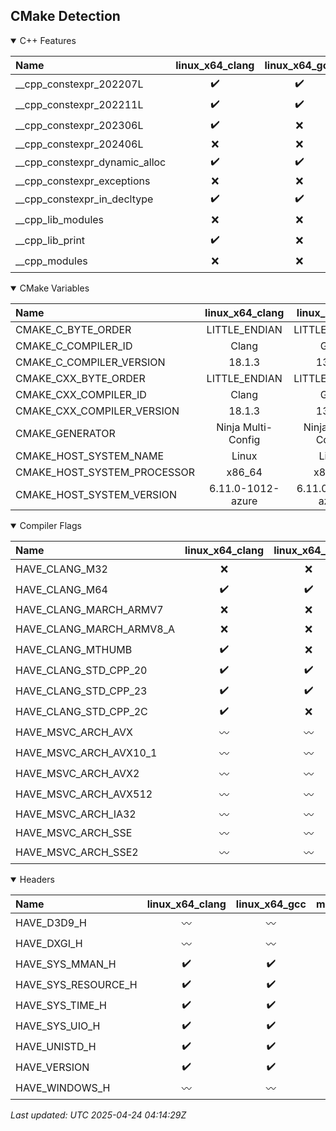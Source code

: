 ## CMake Detection
<details open>

<summary>C++ Features</summary>



| Name | linux_x64_clang | linux_x64_gcc | macos_arm64_clang | macos_arm64_gcc | windows_x64_clang | windows_x64_gcc | windows_x64_msvc |
|:---- |:---------------:|:-------------:|:-----------------:|:---------------:|:-----------------:|:---------------:|:----------------:|
| __cpp_constexpr_202207L | :heavy_check_mark: | :heavy_check_mark: | :x: | :heavy_check_mark: | :heavy_check_mark: | :x: | :x: |
| __cpp_constexpr_202211L | :heavy_check_mark: | :heavy_check_mark: | :x: | :heavy_check_mark: | :heavy_check_mark: | :x: | :x: |
| __cpp_constexpr_202306L | :heavy_check_mark: | :x: | :x: | :heavy_check_mark: | :heavy_check_mark: | :x: | :x: |
| __cpp_constexpr_202406L | :x: | :x: | :x: | :x: | :x: | :x: | :x: |
| __cpp_constexpr_dynamic_alloc | :heavy_check_mark: | :heavy_check_mark: | :heavy_check_mark: | :heavy_check_mark: | :heavy_check_mark: | :heavy_check_mark: | :heavy_check_mark: |
| __cpp_constexpr_exceptions | :x: | :x: | :x: | :x: | :x: | :x: | :x: |
| __cpp_constexpr_in_decltype | :heavy_check_mark: | :heavy_check_mark: | :heavy_check_mark: | :heavy_check_mark: | :heavy_check_mark: | :heavy_check_mark: | :x: |
| __cpp_lib_modules | :x: | :x: | :x: | :x: | :x: | :x: | :heavy_check_mark: |
| __cpp_lib_print | :heavy_check_mark: | :x: | :x: | :heavy_check_mark: | :heavy_check_mark: | :x: | :heavy_check_mark: |
| __cpp_modules | :x: | :x: | :x: | :x: | :x: | :x: | :heavy_check_mark: |


</details>

<details open>

<summary>CMake Variables</summary>



| Name | linux_x64_clang | linux_x64_gcc | macos_arm64_clang | macos_arm64_gcc | windows_x64_clang | windows_x64_gcc | windows_x64_msvc |
|:---- |:---------------:|:-------------:|:-----------------:|:---------------:|:-----------------:|:---------------:|:----------------:|
| CMAKE_C_BYTE_ORDER | LITTLE_ENDIAN | LITTLE_ENDIAN | LITTLE_ENDIAN | LITTLE_ENDIAN | LITTLE_ENDIAN | LITTLE_ENDIAN | LITTLE_ENDIAN |
| CMAKE_C_COMPILER_ID | Clang | GNU | Clang | GNU | Clang | GNU | MSVC |
| CMAKE_C_COMPILER_VERSION | 18.1.3 | 13.3.0 | 15.0.7 | 14.2.0 | 18.1.8 | 12.2.0 | 19.43.34808.0 |
| CMAKE_CXX_BYTE_ORDER | LITTLE_ENDIAN | LITTLE_ENDIAN | LITTLE_ENDIAN | LITTLE_ENDIAN | LITTLE_ENDIAN | LITTLE_ENDIAN | LITTLE_ENDIAN |
| CMAKE_CXX_COMPILER_ID | Clang | GNU | Clang | GNU | Clang | GNU | MSVC |
| CMAKE_CXX_COMPILER_VERSION | 18.1.3 | 13.3.0 | 15.0.7 | 14.2.0 | 18.1.8 | 12.2.0 | 19.43.34808.0 |
| CMAKE_GENERATOR | Ninja Multi-Config | Ninja Multi-Config | Ninja Multi-Config | Ninja Multi-Config | Ninja Multi-Config | Ninja Multi-Config | Visual Studio 17 2022 |
| CMAKE_HOST_SYSTEM_NAME | Linux | Linux | Darwin | Darwin | Windows | Windows | Windows |
| CMAKE_HOST_SYSTEM_PROCESSOR | x86_64 | x86_64 | arm64 | arm64 | AMD64 | AMD64 | AMD64 |
| CMAKE_HOST_SYSTEM_VERSION | 6.11.0-1012-azure | 6.11.0-1012-azure | 23.6.0 | 23.6.0 | 10.0.20348 | 10.0.20348 | 10.0.20348 |


</details>

<details open>

<summary>Compiler Flags</summary>



| Name | linux_x64_clang | linux_x64_gcc | macos_arm64_clang | macos_arm64_gcc | windows_x64_clang | windows_x64_gcc | windows_x64_msvc |
|:---- |:---------------:|:-------------:|:-----------------:|:---------------:|:-----------------:|:---------------:|:----------------:|
| HAVE_CLANG_M32 | :x: | :x: | :heavy_check_mark: | :x: | :x: | :x: | :wavy_dash: |
| HAVE_CLANG_M64 | :heavy_check_mark: | :heavy_check_mark: | :heavy_check_mark: | :heavy_check_mark: | :heavy_check_mark: | :heavy_check_mark: | :wavy_dash: |
| HAVE_CLANG_MARCH_ARMV7 | :x: | :x: | :x: | :x: | :x: | :x: | :wavy_dash: |
| HAVE_CLANG_MARCH_ARMV8_A | :x: | :x: | :heavy_check_mark: | :heavy_check_mark: | :x: | :x: | :wavy_dash: |
| HAVE_CLANG_MTHUMB | :heavy_check_mark: | :x: | :heavy_check_mark: | :x: | :heavy_check_mark: | :x: | :wavy_dash: |
| HAVE_CLANG_STD_CPP_20 | :heavy_check_mark: | :heavy_check_mark: | :heavy_check_mark: | :heavy_check_mark: | :heavy_check_mark: | :heavy_check_mark: | :wavy_dash: |
| HAVE_CLANG_STD_CPP_23 | :heavy_check_mark: | :heavy_check_mark: | :x: | :heavy_check_mark: | :heavy_check_mark: | :heavy_check_mark: | :wavy_dash: |
| HAVE_CLANG_STD_CPP_2C | :heavy_check_mark: | :x: | :x: | :heavy_check_mark: | :heavy_check_mark: | :x: | :wavy_dash: |
| HAVE_MSVC_ARCH_AVX | :wavy_dash: | :wavy_dash: | :wavy_dash: | :wavy_dash: | :wavy_dash: | :wavy_dash: | :heavy_check_mark: |
| HAVE_MSVC_ARCH_AVX10_1 | :wavy_dash: | :wavy_dash: | :wavy_dash: | :wavy_dash: | :wavy_dash: | :wavy_dash: | :heavy_check_mark: |
| HAVE_MSVC_ARCH_AVX2 | :wavy_dash: | :wavy_dash: | :wavy_dash: | :wavy_dash: | :wavy_dash: | :wavy_dash: | :heavy_check_mark: |
| HAVE_MSVC_ARCH_AVX512 | :wavy_dash: | :wavy_dash: | :wavy_dash: | :wavy_dash: | :wavy_dash: | :wavy_dash: | :heavy_check_mark: |
| HAVE_MSVC_ARCH_IA32 | :wavy_dash: | :wavy_dash: | :wavy_dash: | :wavy_dash: | :wavy_dash: | :wavy_dash: | :x: |
| HAVE_MSVC_ARCH_SSE | :wavy_dash: | :wavy_dash: | :wavy_dash: | :wavy_dash: | :wavy_dash: | :wavy_dash: | :x: |
| HAVE_MSVC_ARCH_SSE2 | :wavy_dash: | :wavy_dash: | :wavy_dash: | :wavy_dash: | :wavy_dash: | :wavy_dash: | :heavy_check_mark: |


</details>

<details open>

<summary>Headers</summary>



| Name | linux_x64_clang | linux_x64_gcc | macos_arm64_clang | macos_arm64_gcc | windows_x64_clang | windows_x64_gcc | windows_x64_msvc |
|:---- |:---------------:|:-------------:|:-----------------:|:---------------:|:-----------------:|:---------------:|:----------------:|
| HAVE_D3D9_H | :wavy_dash: | :wavy_dash: | :wavy_dash: | :wavy_dash: | :heavy_check_mark: | :heavy_check_mark: | :heavy_check_mark: |
| HAVE_DXGI_H | :wavy_dash: | :wavy_dash: | :wavy_dash: | :wavy_dash: | :heavy_check_mark: | :heavy_check_mark: | :heavy_check_mark: |
| HAVE_SYS_MMAN_H | :heavy_check_mark: | :heavy_check_mark: | :heavy_check_mark: | :heavy_check_mark: | :wavy_dash: | :wavy_dash: | :wavy_dash: |
| HAVE_SYS_RESOURCE_H | :heavy_check_mark: | :heavy_check_mark: | :heavy_check_mark: | :heavy_check_mark: | :wavy_dash: | :wavy_dash: | :wavy_dash: |
| HAVE_SYS_TIME_H | :heavy_check_mark: | :heavy_check_mark: | :heavy_check_mark: | :heavy_check_mark: | :wavy_dash: | :wavy_dash: | :wavy_dash: |
| HAVE_SYS_UIO_H | :heavy_check_mark: | :heavy_check_mark: | :heavy_check_mark: | :heavy_check_mark: | :wavy_dash: | :wavy_dash: | :wavy_dash: |
| HAVE_UNISTD_H | :heavy_check_mark: | :heavy_check_mark: | :heavy_check_mark: | :heavy_check_mark: | :wavy_dash: | :wavy_dash: | :wavy_dash: |
| HAVE_VERSION | :heavy_check_mark: | :heavy_check_mark: | :heavy_check_mark: | :heavy_check_mark: | :heavy_check_mark: | :heavy_check_mark: | :heavy_check_mark: |
| HAVE_WINDOWS_H | :wavy_dash: | :wavy_dash: | :wavy_dash: | :wavy_dash: | :heavy_check_mark: | :heavy_check_mark: | :heavy_check_mark: |


</details>

*Last updated: UTC 2025-04-24 04:14:29Z*
